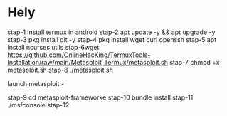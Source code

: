 # Hely
stap-1 install termux in android
stap-2 apt update -y && apt upgrade -y
stap-3 pkg install git -y
stap-4 pkg install wget curl openssh
stap-5 apt install ncurses utils
stap-6wget https://github.com/OnlineHacKing/TermuxTools-Installation/raw/main/Metasploit_Termux/metasploit.sh
stap-7 chmod +x metasploit.sh
stap-8 ./metasploit.sh

launch metasploit:-


stap-9 cd metasploit-frameworke
stap-10 bundle install
stap-11 ./msfconsole
stap-12 
